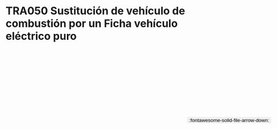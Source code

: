 
# TRA050  Sustitución de vehículo de combustión por un Ficha vehículo eléctrico puro

<a href='../TRA050  Sustitución de vehículo de combustión por un Ficha vehículo eléctrico puro.pdf' download>
<button class='md-button -primary' 
id='download-btn' style="position: fixed; top: 10%; right: 20px; 
        transform: translateY(-50%); z-index: 1000;  border: none; ">
:fontawesome-solid-file-arrow-down: 
</button>
</a>

<div 
    id='../TRA050  Sustitución de vehículo de combustión por un Ficha vehículo eléctrico puro.pdf' 
    data-pdf-url='../TRA050  Sustitución de vehículo de combustión por un Ficha vehículo eléctrico puro.pdf'
    style=' width: 100%; height: auto;overflow: auto;'>
</div>

